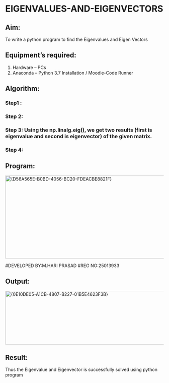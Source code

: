 # EIGENVALUES-AND-EIGENVECTORS
## Aim:
To write a python program to find the Eigenvalues and Eigen Vectors
## Equipment’s required:
1. 	Hardware – PCs
2. 	Anaconda – Python 3.7 Installation / Moodle-Code Runner
## Algorithm:
### Step1 : 
### Step 2: 
### Step 3: Using the np.linalg.eig(),  we get two results (first is eigenvalue and second is eigenvector) of the given matrix.
### Step 4: 

## Program:
<img width="683" height="263" alt="{D56A565E-B0BD-4056-BC20-FDEACBE8821F}" src="https://github.com/user-attachments/assets/4b845973-55e6-44a4-844b-0a449b01cb7c" />


#DEVELOPED BY:M.HARI PRASAD
#REG NO:25013933


## Output:
<img width="1254" height="170" alt="{0E10DE05-A1CB-4807-B227-01B5E4623F3B}" src="https://github.com/user-attachments/assets/a56c1455-8d53-4aa3-87a0-5ccad4a9de29" />

## Result:
Thus the Eigenvalue and Eigenvector is successfully solved using python program
